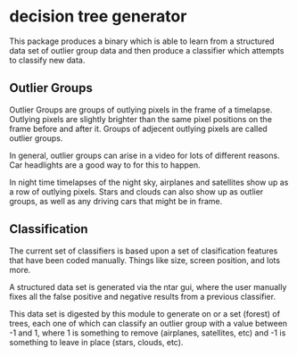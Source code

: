 # decision tree generator

This package produces a binary which is able to learn from a structured data set of outlier group data and then produce a classifier which attempts to classify new data.

## Outlier Groups

Outlier Groups are groups of outlying pixels in the frame of a timelapse.  Outlying pixels are slightly brighter than the same pixel positions on the frame before and after it.  Groups of adjecent outlying pixels are called outlier groups.

In general, outlier groups can arise in a video for lots of different reasons.  Car headlights are a good way to for this to happen.

In night time timelapses of the night sky, airplanes and satellites show up as a row of outlying pixels.  Stars and clouds can also show up as outlier groups, as well as any driving cars that might be in frame.

## Classification

The current set of classifiers is based upon a set of clasification features that have been coded manually.  Things like size, screen position, and lots more.

A structured data set is generated via the ntar gui, where the user manually fixes all the false positive and negative results from a previous classifier.   

This data set is digested by this module to generate on or a set (forest) of trees, each one of which can classify an outlier group with a value between -1 and 1, where 1 is something to remove (airplanes, satellites, etc) and -1 is something to leave in place (stars, clouds, etc).


